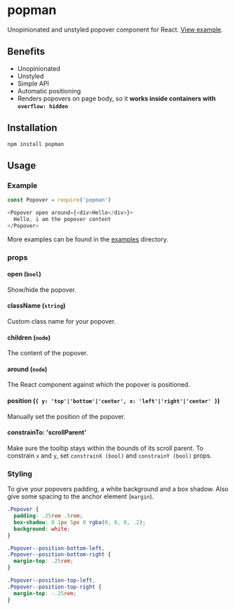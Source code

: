 # popman

Unopinionated and unstyled popover component for React. [View example](https://cdn.rawgit.com/wunderflats/popman/master/examples/index.html).

## Benefits

* Unopinionated
* Unstyled
* Simple API
* Automatic positioning
* Renders popovers on page body, so it **works inside containers with `overflow: hidden`**

## Installation

```
npm install popman
```

## Usage

### Example

```javascript
const Popover = require('popman')

<Popover open around={<div>Hello</div>}>
  Hello, i am the popover content
</Popover>
```

More examples can be found in the [examples](https://github.com/wunderflats/popman/tree/master/examples) directory.

### props

#### open (`bool`)

Show/hide the popover.

#### className (`string`)

Custom class name for your popover.

#### children (`node`)

The content of the popover.

#### around (`node`)

The React component against which the popover is positioned.

#### position (`{ y: 'top'|'bottom'|'center', x: 'left'|'right'|'center' }`)

Manually set the position of the popover.

#### constrainTo: 'scrollParent'

Make sure the tooltip stays within the bounds of its scroll parent. To constrain `x` and `y`, set `constrainX (bool)` and `constrainY (bool)` props.

### Styling

To give your popovers padding, a white background and a box shadow. Also give some spacing to the anchor element (`margin`).

```css
.Popover {
  padding: .25rem .5rem;
  box-shadow: 0 1px 5px 0 rgba(0, 0, 0, .2);
  background: white;
}

.Popover--position-bottom-left,
.Popover--position-bottom-right {
  margin-top: .25rem;
}

.Popover--position-top-left,
.Popover--position-top-right {
  margin-top: -.25rem;
}
```

